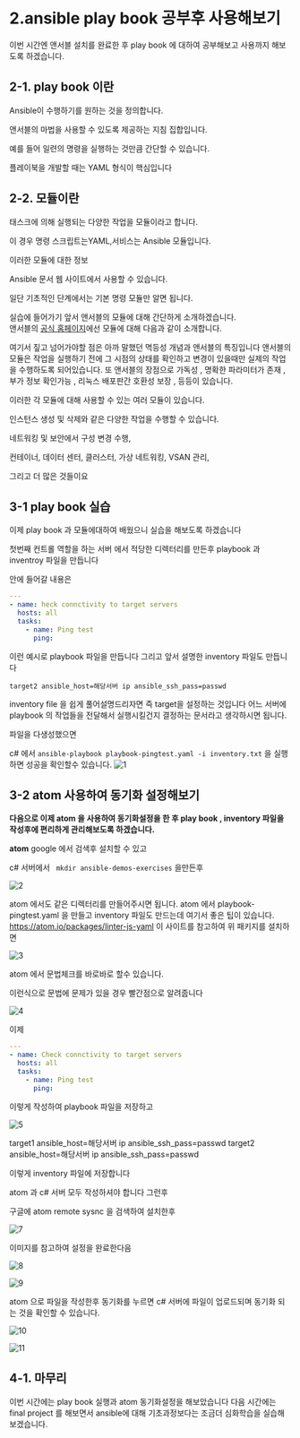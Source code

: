 # 2.ansible play book 공부후 사용해보기

이번 시간엔 앤서블 설치를 완료한 후 play book 에 대하여 공부해보고
사용까지 해보도록 하겠습니다.

## 2-1. play book 이란

Ansible이 수행하기를 원하는 것을 정의합니다.

앤서블의 마법을 사용할 수 있도록 제공하는 지침 집합입니다.

예를 들어 일련의 명령을 실행하는 것만큼 간단할 수 있습니다.

플레이북을 개발할 때는 YAML 형식이 핵심입니다

## 2-2. 모듈이란

태스크에 의해 실행되는 다양한 작업을 모듈이라고 합니다.

이 경우 명령 스크립트는YAML,서비스는 Ansible 모듈입니다.

이러한 모듈에 대한 정보

Ansible 문서 웹 사이트에서 사용할 수 있습니다.

일단 기초적인 단계에서는 기본 명령 모듈만 알면 됩니다.


실습에 들어가기 앞서 앤서블의 모듈에 대해 간단하게 소개하겠습니다.  
앤서블의 [공식 홈페이지](https://docs.ansible.com/ansible/latest/user_guide/modules_intro.html)에선 모듈에 대해 다음과 같이 소개합니다.

여기서 짚고 넘어가야할 점은 아까 말했던 멱등성 개념과 앤서블의 특징입니다
앤서블의 모듈은 작업을 실행하기 전에 그 시점의 상태를 확인하고
변경이 있을때만 실제의 작업을 수행하도록 되어있습니다.
또 앤서블의 장점으로 가독성 , 명확한 파라미터가 존재 , 부가 정보 확인가능
, 리눅스 배포판간 호환성 보장 , 등등이 있습니다.
  
  이러한 각 모듈에 대해 사용할 수 있는 여러 모듈이 있습니다.

인스턴스 생성 및 삭제와 같은 다양한 작업을 수행할 수 있습니다.

네트워킹 및 보안에서 구성 변경 수행,

컨테이너, 데이터 센터, 클러스터, 가상 네트워킹, VSAN 관리,

그리고 더 많은 것들이요



## 3-1 play book 실습
이제 play book 과 모듈에대하여 배웠으니 실습을 해보도록 하겠습니다

첫번째 컨트롤 역할을 하는 서버 에서 적당한 디렉터리를 만든후
playbook 과 inventroy 파일을 만듭니다

안에 들어갈 내용은


```yaml
---
- name: heck connctivity to target servers
  hosts: all
  tasks:
    - name: Ping test
      ping:
```

이런 예시로 playbook 파일을 만듭니다
그리고 앞서 설명한 inventory 파일도
만듭니다

```target1 ansible_host=해당서버 ip ansible_ssh_pass=passwd
target2 ansible_host=해당서버 ip ansible_ssh_pass=passwd 
```

 inventory file 을 쉽게 풀어설명드리자면 즉 target을 설정하는
 것입니다 어느 서버에 playbook 의 작업들을 전달해서 실행시킬건지
 결정하는 문서라고 생각하시면 됩니다.

 파일을 다생성했으면

 c# 에서  ``` ansible-playbook playbook-pingtest.yaml -i inventory.txt ```
 을 실행하면 성공을 확인할수 있습니다.
![1](./images/1.png)

## 3-2 atom 사용하여 동기화 설정해보기

**다음으로 이제 atom 을 사용하여 동기화설정을 한 후 play book , inventory 파일을 작성후에 편리하게 관리해보도록 하겠습니다.**

**atom** google 에서 검색후 설치할 수 있고

c# 서버에서 ```  mkdir ansible-demos-exercises ``` 을만든후

![2](./images/2.png)

atom 에서도 같은 디렉터리를 만들어주시면 됩니다.
atom 에서 playbook-pingtest.yaml 을 만들고
inventory 파일도 만드는데 여기서 좋은 팁이 있습니다.
https://atom.io/packages/linter-js-yaml
이 사이트를 참고하여 위 패키지를 설치하면

![3](./images/3.png)

atom 에서 문법체크를 바로바로 할수 있습니다.

이런식으로 문법에 문제가 있을 경우 빨간점으로 알려줍니다

![4](./images/4.png)

이제 

```yaml
---
- name: Check connctivity to target servers
  hosts: all
  tasks:
    - name: Ping test
      ping:
```
이렇게 작성하여 playbook 파일을 저장하고

![5](./images/5.png)

target1 ansible_host=해당서버 ip ansible_ssh_pass=passwd
target2 ansible_host=해당서버 ip ansible_ssh_pass=passwd

이렇게 inventory 파일에 저장합니다

atom 과 c# 서버 모두 작성하셔야 합니다
그런후

구글에 atom remote sysnc 을 검색하여 설치한후

![7](./images/7.png)


이미지를 참고하여 설정을 완료한다음

![8](./images/8.png)

![9](./images/9.png)


atom 으로 파일을 작성한후 동기화를 누르면 c# 서버에 파일이
업로드되며 동기화 되는 것을 확인할 수 있습니다.

![10](./images/10.png)

![11](./images/11.png)



## 4-1. 마무리

이번 시간에는 play book 실행과 atom 동기화설정을 해보았습니다
다음 시간에는 final project 를 해보면서 ansible에 대해 기초과정보다는 조금더 심화학습을 실습해보겠습니다.
